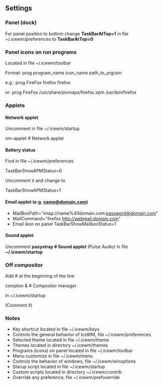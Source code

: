 ## Settings

### Panel (dock)

For panel position to bottom change **TaskBarAtTop=1** in file ~/.icewm/preferences to **TaskBarAtTop=0**

### Panel icons on run programs

Located in file ~/.icewm/toolbar

Format: prog program_name icon_name path_to_prgram

e.g.: prog FireFox firefox firefox

or: prog FireFox /usr/share/pixmaps/firefox.xpm /usr/bin/firefox

### Applets

#### Network applet

Uncomment in file ~/.icewm/startup

nm-applet # Network applet

#### Battery status
Find in file ~/.icewm/preferences

TaskBarShowAPMStatus=0

Uncomment it and change to

TaskBarShowAPMStatus=1

#### Email applet (e.g. name@domain.com)
* MailBoxPath="imap://name%40domain.com:password@domain.com"
* MailCommand="firefox http://webmail.domain.com"
* Email ikon on panel TaskBarShowMailboxStatus=1

#### Sound applet

Uncomment **pasystray # Sound applet** (Pulse Audio) in file **~/.icewm/startup**

### Off compositor

Add # at the beginning of the line

compton &	# Compositor manager

in ~/.icewm/startup

(Comment it)

### Notes
* Key shortcut located in file ~/.icewm/keys
* Controls the general behavior of IceWM, file ~/.icewm/preferences
* Selected theme located in file ~/.icewm/theme
* Themes located in directory ~/.icewm/themes
* Programs (icons) on panel located in file ~/.icewm/toolbar
* Menu customize in file ~/.icewm/menu
* Controls the behavior of windows, file ~/.icewm/winoptions
* Starup script located in file ~/.icewm/startup
* Custom scripts located in directory ~/.icewm/contrib
* Override any preference, file ~/.icewm/prefoverride
